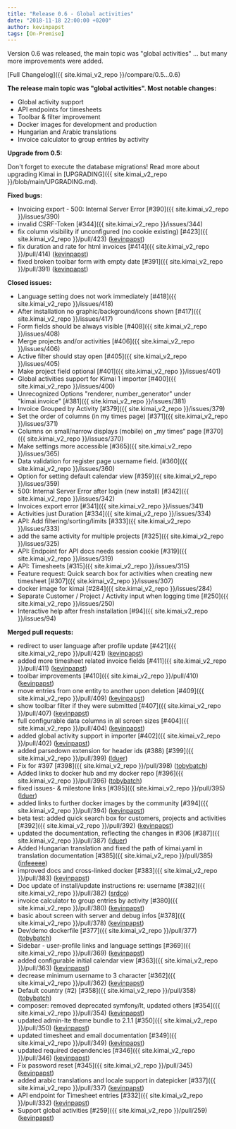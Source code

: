 ```yaml
---
title: "Release 0.6 - Global activities"
date: "2018-11-18 22:00:00 +0200"
author: kevinpapst
tags: [On-Premise]
---
```


Version 0.6 was released, the main topic was "global activities" ... but many more improvements were added.

[Full Changelog]({{ site.kimai_v2_repo }}/compare/0.5...0.6)

**The release main topic was "global activities". Most notable changes:**

- Global activity support
- API endpoints for timesheets
- Toolbar & filter improvement
- Docker images for development and production
- Hungarian and Arabic translations
- Invoice calculator to group entries by activity

**Upgrade from 0.5:**

Don't forget to execute the database migrations! Read more about upgrading Kimai in [UPGRADING]({{ site.kimai_v2_repo }}/blob/main/UPGRADING.md).

**Fixed bugs:**

- Invoicing export - 500: Internal Server Error [\#390]({{ site.kimai_v2_repo }}/issues/390)
- invalid CSRF-Token [\#344]({{ site.kimai_v2_repo }}/issues/344)
- fix column visibility if unconfigured \(no cookie existing\) [\#423]({{ site.kimai_v2_repo }}/pull/423) ([kevinpapst](https://github.com/kevinpapst))
- fix duration and rate for html invoices [\#414]({{ site.kimai_v2_repo }}/pull/414) ([kevinpapst](https://github.com/kevinpapst))
- fixed broken toolbar form with empty date [\#391]({{ site.kimai_v2_repo }}/pull/391) ([kevinpapst](https://github.com/kevinpapst))

**Closed issues:**

- Language setting does not work immediately [\#418]({{ site.kimai_v2_repo }}/issues/418)
- After installation no graphic/background/icons shown [\#417]({{ site.kimai_v2_repo }}/issues/417)
- Form fields should be always visible [\#408]({{ site.kimai_v2_repo }}/issues/408)
- Merge projects and/or activities [\#406]({{ site.kimai_v2_repo }}/issues/406)
- Active filter should stay open [\#405]({{ site.kimai_v2_repo }}/issues/405)
- Make project field optional [\#401]({{ site.kimai_v2_repo }}/issues/401)
- Global activities support for Kimai 1 importer [\#400]({{ site.kimai_v2_repo }}/issues/400)
- Unrecognized Options "renderer, number\_generator" under "kimai.invoice" [\#381]({{ site.kimai_v2_repo }}/issues/381)
- Invoice Grouped by Activity [\#379]({{ site.kimai_v2_repo }}/issues/379)
- Set the order of columns \(in my times page\) [\#371]({{ site.kimai_v2_repo }}/issues/371)
- Columns on small/narrow displays \(mobile\) on „my times“ page [\#370]({{ site.kimai_v2_repo }}/issues/370)
- Make settings more accessible [\#365]({{ site.kimai_v2_repo }}/issues/365)
- Data validation for register page username field. [\#360]({{ site.kimai_v2_repo }}/issues/360)
- Option for setting default calendar view [\#359]({{ site.kimai_v2_repo }}/issues/359)
- 500: Internal Server Error after login \(new install\) [\#342]({{ site.kimai_v2_repo }}/issues/342)
- Invoices export error [\#341]({{ site.kimai_v2_repo }}/issues/341)
- Activities just Duration [\#334]({{ site.kimai_v2_repo }}/issues/334)
- API: Add filtering/sorting/limits [\#333]({{ site.kimai_v2_repo }}/issues/333)
- add the same activity for multiple projects [\#325]({{ site.kimai_v2_repo }}/issues/325)
- API: Endpoint for API docs needs session cookie [\#319]({{ site.kimai_v2_repo }}/issues/319)
- API: Timesheets [\#315]({{ site.kimai_v2_repo }}/issues/315)
- Feature request: Quick search box for activities when creating new timesheet [\#307]({{ site.kimai_v2_repo }}/issues/307)
- docker image for kimai [\#284]({{ site.kimai_v2_repo }}/issues/284)
- Separate Customer / Project / Activity input when logging time [\#250]({{ site.kimai_v2_repo }}/issues/250)
- Interactive help after fresh installation [\#94]({{ site.kimai_v2_repo }}/issues/94)

**Merged pull requests:**

- redirect to user language after profile update [\#421]({{ site.kimai_v2_repo }}/pull/421) ([kevinpapst](https://github.com/kevinpapst))
- added more timesheet related invoice fields [\#411]({{ site.kimai_v2_repo }}/pull/411) ([kevinpapst](https://github.com/kevinpapst))
- toolbar improvements [\#410]({{ site.kimai_v2_repo }}/pull/410) ([kevinpapst](https://github.com/kevinpapst))
- move entries from one entity to another upon deletion [\#409]({{ site.kimai_v2_repo }}/pull/409) ([kevinpapst](https://github.com/kevinpapst))
- show toolbar filter if they were submitted [\#407]({{ site.kimai_v2_repo }}/pull/407) ([kevinpapst](https://github.com/kevinpapst))
- full configurable data columns in all screen sizes [\#404]({{ site.kimai_v2_repo }}/pull/404) ([kevinpapst](https://github.com/kevinpapst))
- added global activity support in importer [\#402]({{ site.kimai_v2_repo }}/pull/402) ([kevinpapst](https://github.com/kevinpapst))
- added parsedown extension for header ids \(\#388\) [\#399]({{ site.kimai_v2_repo }}/pull/399) ([lduer](https://github.com/lduer))
- Fix for \#397 [\#398]({{ site.kimai_v2_repo }}/pull/398) ([tobybatch](https://github.com/tobybatch))
- Added links to docker hub and my docker repo [\#396]({{ site.kimai_v2_repo }}/pull/396) ([tobybatch](https://github.com/tobybatch))
- fixed issues- & milestone links [\#395]({{ site.kimai_v2_repo }}/pull/395) ([lduer](https://github.com/lduer))
- added links to further docker images by the community [\#394]({{ site.kimai_v2_repo }}/pull/394) ([kevinpapst](https://github.com/kevinpapst))
- beta test: added quick search box for customers, projects and activities [\#392]({{ site.kimai_v2_repo }}/pull/392) ([kevinpapst](https://github.com/kevinpapst))
- updated the documentation, reflecting the changes in \#306 [\#387]({{ site.kimai_v2_repo }}/pull/387) ([lduer](https://github.com/lduer))
- Added Hungarian translation and fixed the path of kimai.yaml in translation documentation [\#385]({{ site.kimai_v2_repo }}/pull/385) ([infeeeee](https://github.com/infeeeee))
- improved docs and cross-linked docker [\#383]({{ site.kimai_v2_repo }}/pull/383) ([kevinpapst](https://github.com/kevinpapst))
- Doc update of install/update instructions re: username [\#382]({{ site.kimai_v2_repo }}/pull/382) ([srdco](https://github.com/srdco))
- invoice calculator to group entries by activity [\#380]({{ site.kimai_v2_repo }}/pull/380) ([kevinpapst](https://github.com/kevinpapst))
- basic about screen with server and debug infos [\#378]({{ site.kimai_v2_repo }}/pull/378) ([kevinpapst](https://github.com/kevinpapst))
- Dev/demo dockerfile [\#377]({{ site.kimai_v2_repo }}/pull/377) ([tobybatch](https://github.com/tobybatch))
- Sidebar - user-profile links and language settings [\#369]({{ site.kimai_v2_repo }}/pull/369) ([kevinpapst](https://github.com/kevinpapst))
- added configurable initial calendar view [\#363]({{ site.kimai_v2_repo }}/pull/363) ([kevinpapst](https://github.com/kevinpapst))
- decrease minimum username to 3 character [\#362]({{ site.kimai_v2_repo }}/pull/362) ([kevinpapst](https://github.com/kevinpapst))
- Default country \(\#2\) [\#358]({{ site.kimai_v2_repo }}/pull/358) ([tobybatch](https://github.com/tobybatch))
- composer: removed deprecated symfony/lt, updated others [\#354]({{ site.kimai_v2_repo }}/pull/354) ([kevinpapst](https://github.com/kevinpapst))
- updated admin-lte theme bundle to 2.1.1 [\#350]({{ site.kimai_v2_repo }}/pull/350) ([kevinpapst](https://github.com/kevinpapst))
- updated timesheet and email documentation [\#349]({{ site.kimai_v2_repo }}/pull/349) ([kevinpapst](https://github.com/kevinpapst))
- updated required dependencies [\#346]({{ site.kimai_v2_repo }}/pull/346) ([kevinpapst](https://github.com/kevinpapst))
- Fix password reset [\#345]({{ site.kimai_v2_repo }}/pull/345) ([kevinpapst](https://github.com/kevinpapst))
- added arabic translations and locale support in datepicker [\#337]({{ site.kimai_v2_repo }}/pull/337) ([kevinpapst](https://github.com/kevinpapst))
- API endpoint for Timesheet entries [\#332]({{ site.kimai_v2_repo }}/pull/332) ([kevinpapst](https://github.com/kevinpapst))
- Support global activities [\#259]({{ site.kimai_v2_repo }}/pull/259) ([kevinpapst](https://github.com/kevinpapst))
